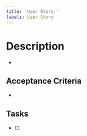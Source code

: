 ```yaml
---
title: 'User Story:'
labels: User Story
---
```


# Description

-

## Acceptance Criteria

-

## Tasks

-   [ ]
